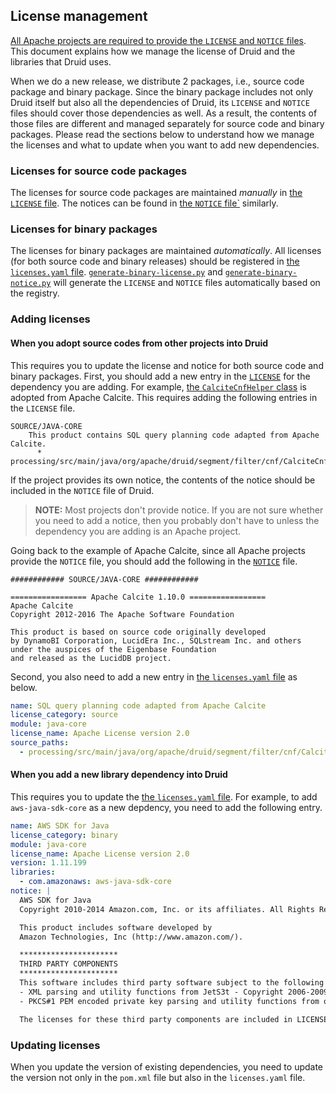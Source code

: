 <!--
  ~ Licensed to the Apache Software Foundation (ASF) under one
  ~ or more contributor license agreements.  See the NOTICE file
  ~ distributed with this work for additional information
  ~ regarding copyright ownership.  The ASF licenses this file
  ~ to you under the Apache License, Version 2.0 (the
  ~ "License"); you may not use this file except in compliance
  ~ with the License.  You may obtain a copy of the License at
  ~
  ~   http://www.apache.org/licenses/LICENSE-2.0
  ~
  ~ Unless required by applicable law or agreed to in writing,
  ~ software distributed under the License is distributed on an
  ~ "AS IS" BASIS, WITHOUT WARRANTIES OR CONDITIONS OF ANY
  ~ KIND, either express or implied.  See the License for the
  ~ specific language governing permissions and limitations
  ~ under the License.
  -->

## License management

[All Apache projects are required to provide the `LICENSE` and `NOTICE` files](https://infra.apache.org/licensing-howto.html).
This document explains how we manage the license of Druid and the libraries that Druid uses.

When we do a new release, we distribute 2 packages, i.e., source code package and binary package. Since the binary package
includes not only Druid itself but also all the dependencies of Druid, its `LICENSE` and `NOTICE` files should cover those dependencies as well.
As a result, the contents of those files are different and managed separately for source code and binary packages.
Please read the sections below to understand how we manage the licenses and what to update when you want to add new dependencies.


### Licenses for source code packages

The licenses for source code packages are maintained _manually_ in [the `LICENSE` file](https://github.com/apache/druid/blob/master/LICENSE). 
The notices can be found in [the `NOTICE` file`](https://github.com/apache/druid/blob/master/NOTICE) similarly.


### Licenses for binary packages

The licenses for binary packages are maintained _automatically_.
All licenses (for both source code and binary releases) should be registered in [the `licenses.yaml` file](https://github.com/apache/druid/blob/master/licenses.yaml).
[`generate-binary-license.py`](https://github.com/apache/druid/blob/master/distribution/bin/generate-binary-license.py)
and [`generate-binary-notice.py`](https://github.com/apache/druid/blob/master/distribution/bin/generate-binary-notice.py)
will generate the `LICENSE` and `NOTICE` files automatically based on the registry.


### Adding licenses

#### When you adopt source codes from other projects into Druid

This requires you to update the license and notice for both source code and binary packages.
First, you should add a new entry in the [`LICENSE`]((https://github.com/apache/druid/blob/master/LICENSE)) for the dependency you are adding.
For example, [the `CalciteCnfHelper` class](https://github.com/apache/druid/blob/master/processing/src/main/java/org/apache/druid/segment/filter/cnf/CalciteCnfHelper.java)
is adopted from Apache Calcite. This requires adding the following entries in the `LICENSE` file.

```
SOURCE/JAVA-CORE
    This product contains SQL query planning code adapted from Apache Calcite.
      * processing/src/main/java/org/apache/druid/segment/filter/cnf/CalciteCnfHelper.java
``` 

If the project provides its own notice, the contents of the notice should be included in the `NOTICE` file of Druid.

> **NOTE:** Most projects don't provide notice. If you are not sure whether you need to add a notice, then you probably
> don't have to unless the dependency you are adding is an Apache project.

Going back to the example of Apache Calcite, since all Apache projects provide the `NOTICE` file, you should add the
following in the [`NOTICE`](https://github.com/apache/druid/blob/master/NOTICE) file.

```
############ SOURCE/JAVA-CORE ############

================= Apache Calcite 1.10.0 =================
Apache Calcite
Copyright 2012-2016 The Apache Software Foundation

This product is based on source code originally developed
by DynamoBI Corporation, LucidEra Inc., SQLstream Inc. and others
under the auspices of the Eigenbase Foundation
and released as the LucidDB project.
```

Second, you also need to add a new entry in [the `licenses.yaml` file](https://github.com/apache/druid/blob/master/licenses.yaml)
as below.

```yaml
name: SQL query planning code adapted from Apache Calcite
license_category: source
module: java-core
license_name: Apache License version 2.0
source_paths:
  - processing/src/main/java/org/apache/druid/segment/filter/cnf/CalciteCnfHelper.java
```


#### When you add a new library dependency into Druid

This requires you to update the [the `licenses.yaml` file](https://github.com/apache/druid/blob/master/licenses.yaml).
For example, to add `aws-java-sdk-core` as a new depdency, you need to add the following entry.

```yaml
name: AWS SDK for Java
license_category: binary
module: java-core
license_name: Apache License version 2.0
version: 1.11.199
libraries:
  - com.amazonaws: aws-java-sdk-core
notice: |
  AWS SDK for Java
  Copyright 2010-2014 Amazon.com, Inc. or its affiliates. All Rights Reserved.

  This product includes software developed by
  Amazon Technologies, Inc (http://www.amazon.com/).

  **********************
  THIRD PARTY COMPONENTS
  **********************
  This software includes third party software subject to the following copyrights:
  - XML parsing and utility functions from JetS3t - Copyright 2006-2009 James Murty.
  - PKCS#1 PEM encoded private key parsing and utility functions from oauth.googlecode.com - Copyright 1998-2010 AOL Inc.

  The licenses for these third party components are included in LICENSE.txt
```

### Updating licenses

When you update the version of existing dependencies, you need to update the version not only in the `pom.xml` file but
also in the `licenses.yaml` file.